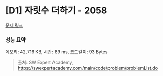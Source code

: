 # [D1] 자릿수 더하기 - 2058 

[문제 링크](https://swexpertacademy.com/main/code/problem/problemDetail.do?contestProbId=AV5QPRjqA10DFAUq) 

### 성능 요약

메모리: 42,716 KB, 시간: 89 ms, 코드길이: 93 Bytes



> 출처: SW Expert Academy, https://swexpertacademy.com/main/code/problem/problemList.do